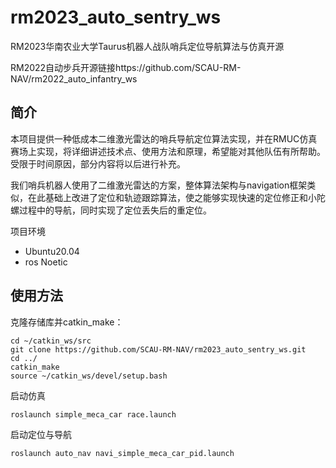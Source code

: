 # rm2023_auto_sentry_ws
 RM2023华南农业大学Taurus机器人战队哨兵定位导航算法与仿真开源

RM2022自动步兵开源链接https://github.com/SCAU-RM-NAV/rm2022_auto_infantry_ws

## 简介
本项目提供一种低成本二维激光雷达的哨兵导航定位算法实现，并在RMUC仿真赛场上实现，将详细讲述技术点、使用方法和原理，希望能对其他队伍有所帮助。受限于时间原因，部分内容将以后进行补充。

我们哨兵机器人使用了二维激光雷达的方案，整体算法架构与navigation框架类似，在此基础上改进了定位和轨迹跟踪算法，使之能够实现快速的定位修正和小陀螺过程中的导航，同时实现了定位丢失后的重定位。

项目环境
* Ubuntu20.04
* ros Noetic


## 使用方法
克隆存储库并catkin_make：
```
cd ~/catkin_ws/src
git clone https://github.com/SCAU-RM-NAV/rm2023_auto_sentry_ws.git
cd ../
catkin_make
source ~/catkin_ws/devel/setup.bash
```
启动仿真
```
roslaunch simple_meca_car race.launch 
```
启动定位与导航
```
roslaunch auto_nav navi_simple_meca_car_pid.launch 
```
